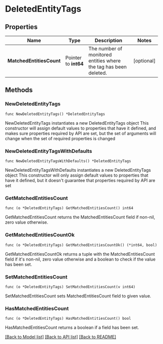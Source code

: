 # DeletedEntityTags

## Properties

Name | Type | Description | Notes
------------ | ------------- | ------------- | -------------
**MatchedEntitiesCount** | Pointer to **int64** | The number of monitored entities where the tag has been deleted. | [optional] 

## Methods

### NewDeletedEntityTags

`func NewDeletedEntityTags() *DeletedEntityTags`

NewDeletedEntityTags instantiates a new DeletedEntityTags object
This constructor will assign default values to properties that have it defined,
and makes sure properties required by API are set, but the set of arguments
will change when the set of required properties is changed

### NewDeletedEntityTagsWithDefaults

`func NewDeletedEntityTagsWithDefaults() *DeletedEntityTags`

NewDeletedEntityTagsWithDefaults instantiates a new DeletedEntityTags object
This constructor will only assign default values to properties that have it defined,
but it doesn't guarantee that properties required by API are set

### GetMatchedEntitiesCount

`func (o *DeletedEntityTags) GetMatchedEntitiesCount() int64`

GetMatchedEntitiesCount returns the MatchedEntitiesCount field if non-nil, zero value otherwise.

### GetMatchedEntitiesCountOk

`func (o *DeletedEntityTags) GetMatchedEntitiesCountOk() (*int64, bool)`

GetMatchedEntitiesCountOk returns a tuple with the MatchedEntitiesCount field if it's non-nil, zero value otherwise
and a boolean to check if the value has been set.

### SetMatchedEntitiesCount

`func (o *DeletedEntityTags) SetMatchedEntitiesCount(v int64)`

SetMatchedEntitiesCount sets MatchedEntitiesCount field to given value.

### HasMatchedEntitiesCount

`func (o *DeletedEntityTags) HasMatchedEntitiesCount() bool`

HasMatchedEntitiesCount returns a boolean if a field has been set.


[[Back to Model list]](../README.md#documentation-for-models) [[Back to API list]](../README.md#documentation-for-api-endpoints) [[Back to README]](../README.md)


